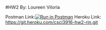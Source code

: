 #HW2
By: Loureen Viloria

Postman Link:[![Run in Postman](https://run.pstmn.io/button.svg)](https://app.getpostman.com/run-collection/5d23849c3d2bd5e5dbdf#?env%5Bhw2%5D=W3sia2V5IjoidG9rZW4iLCJ2YWx1ZSI6IiIsImVuYWJsZWQiOnRydWV9XQ==)
Heroku Link: https://git.heroku.com/csci3916-hw2-rin.git
